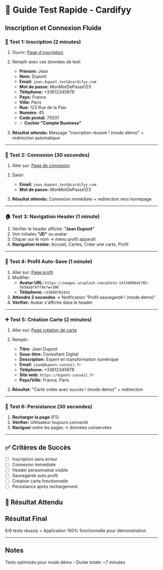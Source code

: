 # 🚀 Guide Test Rapide - Cardifyy

## Inscription et Connexion Fluide

### 📝 **Test 1: Inscription (2 minutes)**

1. Ouvrir: [Page d'inscription](`https://cardifyy-app.netlify.app/register`)
2. Remplir avec ces données de test:
   - **Prénom:** Jean
   - **Nom:** Dupont  
   - **Email:** `jean.dupont.test@cardifyy.com`
   - **Mot de passe:** MonMotDePasse123
   - **Téléphone:** +33612345678
   - **Pays:** France
   - **Ville:** Paris
   - **Rue:** 123 Rue de la Paix
   - **Numéro:** 45
   - **Code postal:** 75001
   - ✅ **Cocher "Compte Business"**

3. **Résultat attendu:** Message "Inscription réussie ! (mode démo)" + redirection automatique

---

### 🔑 **Test 2: Connexion (30 secondes)**

1. Aller sur: [Page de connexion](`https://cardifyy-app.netlify.app/login`)
2. Saisir:
   - **Email:** `jean.dupont.test@cardifyy.com`
   - **Mot de passe:** MonMotDePasse123

3. **Résultat attendu:** Connexion immédiate + redirection vers homepage

---

### 🏠 **Test 3: Navigation Header (1 minute)**

1. Vérifier le header affiche: **"Jean Dupont"**
2. Voir initiales **"JD"** ou avatar
3. Cliquer sur le nom → menu profil apparaît
4. **Navigation testée:** Accueil, Cartes, Créer une carte, Profil

---

### 👤 **Test 4: Profil Auto-Save (1 minute)**

1. Aller sur: [Page profil](`https://cardifyy-app.netlify.app/profile`)
2. Modifier:
   - **Avatar URL:** `https://images.unsplash.com/photo-1472099645785-5658abf4ff4e?w=300`
   - **Téléphone:** `+33698765432`
3. **Attendre 2 secondes** → Notification "Profil sauvegardé ! (mode démo)"
4. **Vérifier:** Avatar s'affiche dans le header

---

### ➕ **Test 5: Création Carte (2 minutes)**

1. Aller sur: [Page création de carte](`https://cardifyy-app.netlify.app/create-card`)
2. Remplir:
   - **Titre:** Jean Dupont
   - **Sous-titre:** Consultant Digital
   - **Description:** Expert en transformation numérique
   - **Email:** `jean@dupont-conseil.fr`
   - **Téléphone:** +33612345678
   - **Site web:** `https://dupont-conseil.fr`
   - **Pays/Ville:** France, Paris

3. **Résultat:** "Carte créée avec succès ! (mode démo)" + redirection

---

### 🔄 **Test 6: Persistance (30 secondes)**

1. **Recharger la page** (F5)
2. **Vérifier:** Utilisateur toujours connecté
3. **Naviguer** entre les pages → données conservées

---

## ✅ **Critères de Succès**

- [ ] Inscription sans erreur
- [ ] Connexion immédiate  
- [ ] Header personnalisé visible
- [ ] Sauvegarde auto profil
- [ ] Création carte fonctionnelle
- [ ] Persistance après rechargement

## 🎯 **Résultat Attendu**

## Résultat Final

6/6 tests réussis = Application 100% fonctionnelle pour démonstration

---

## Notes

Tests optimisés pour mode démo - Durée totale: ~7 minutes
